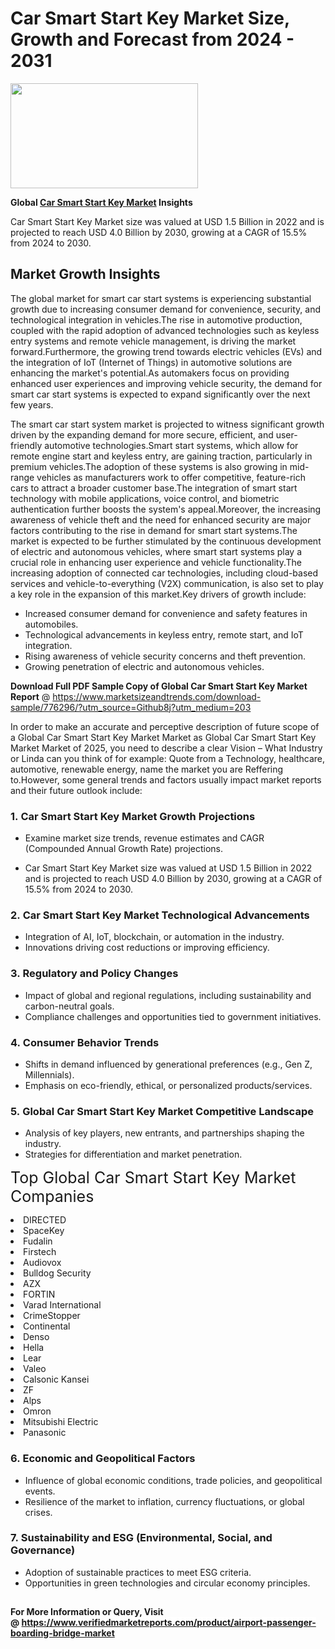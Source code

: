 <H1>Car Smart Start Key Market Size, Growth and Forecast from 2024 - 2031</H1><img class="aligncenter size-medium wp-image-584254" src="https://thirdeyenews.in/wp-content/uploads/2024/09/Global-Market-Research-300x168.jpeg" alt="" width="300" height="168" /><p><strong>Global&nbsp;<a href="https://www.marketsizeandtrends.com/download-sample/776296/?utm_source=Github8j?utm_medium=203">Car Smart Start Key Market</a> Insights</strong></p><p>Car Smart Start Key Market size was valued at USD 1.5 Billion in 2022 and is projected to reach USD 4.0 Billion by 2030, growing at a CAGR of 15.5% from 2024 to 2030.</p><p><h2>Market Growth Insights</h2> <p>The global market for smart car start systems is experiencing substantial growth due to increasing consumer demand for convenience, security, and technological integration in vehicles.The rise in automotive production, coupled with the rapid adoption of advanced technologies such as keyless entry systems and remote vehicle management, is driving the market forward.Furthermore, the growing trend towards electric vehicles (EVs) and the integration of IoT (Internet of Things) in automotive solutions are enhancing the market's potential.As automakers focus on providing enhanced user experiences and improving vehicle security, the demand for smart car start systems is expected to expand significantly over the next few years.</p> <p>The smart car start system market is projected to witness significant growth driven by the expanding demand for more secure, efficient, and user-friendly automotive technologies.Smart start systems, which allow for remote engine start and keyless entry, are gaining traction, particularly in premium vehicles.The adoption of these systems is also growing in mid-range vehicles as manufacturers work to offer competitive, feature-rich cars to attract a broader customer base.The integration of smart start technology with mobile applications, voice control, and biometric authentication further boosts the system's appeal.Moreover, the increasing awareness of vehicle theft and the need for enhanced security are major factors contributing to the rise in demand for smart start systems.The market is expected to be further stimulated by the continuous development of electric and autonomous vehicles, where smart start systems play a crucial role in enhancing user experience and vehicle functionality.The increasing adoption of connected car technologies, including cloud-based services and vehicle-to-everything (V2X) communication, is also set to play a key role in the expansion of this market.Key drivers of growth include: <ul> <li>Increased consumer demand for convenience and safety features in automobiles.</li> <li>Technological advancements in keyless entry, remote start, and IoT integration.</li> <li>Rising awareness of vehicle security concerns and theft prevention.</li> <li>Growing penetration of electric and autonomous vehicles.</li> </ul> <p><span class=""><strong>Download Full PDF Sample Copy of Global Car Smart Start Key Market Report</strong> @ <a href="https://www.marketsizeandtrends.com/download-sample/776296/?utm_source=Github8j?utm_medium=203" target="_blank">https://www.marketsizeandtrends.com/download-sample/776296/?utm_source=Github8j?utm_medium=203</a></span></p><p>In order to make an accurate and perceptive description of future scope of a Global&nbsp;Car Smart Start Key Market Market as Global&nbsp;Car Smart Start Key Market Market of 2025, you need to describe a clear Vision &ndash; What Industry or Linda can you think of for example: Quote from a Technology, healthcare, automotive, renewable energy, name the market you are Reffering to.However, some general trends and factors usually impact market reports and their future outlook include:</p><h3>1.&nbsp;<strong>Car Smart Start Key Market Growth Projections</strong></h3><ul><li>Examine market size trends, revenue estimates and CAGR (Compounded Annual Growth Rate) projections.</li><li><p>Car Smart Start Key Market size was valued at USD 1.5 Billion in 2022 and is projected to reach USD 4.0 Billion by 2030, growing at a CAGR of 15.5% from 2024 to 2030.</p></li></ul><h3>2.&nbsp;<strong>Car Smart Start Key Market Technological Advancements</strong></h3><ul><li>Integration of AI, IoT, blockchain, or automation in the industry.</li><li>Innovations driving cost reductions or improving efficiency.</li></ul><h3>3.&nbsp;<strong>Regulatory and Policy Changes</strong></h3><ul><li>Impact of global and regional regulations, including sustainability and carbon-neutral goals.</li><li>Compliance challenges and opportunities tied to government initiatives.</li></ul><h3>4.&nbsp;<strong>Consumer Behavior Trends</strong></h3><ul><li>Shifts in demand influenced by generational preferences (e.g., Gen Z, Millennials).</li><li>Emphasis on eco-friendly, ethical, or personalized products/services.</li></ul><h3>5.&nbsp;<strong>Global Car Smart Start Key Market Competitive Landscape</strong></h3><ul><li>Analysis of key players, new entrants, and partnerships shaping the industry.</li><li>Strategies for differentiation and market penetration.</li></ul><p data-pm-slice="1 1 []"><span style="color: inherit; font-family: inherit; font-size: 25px;">Top Global Car Smart Start Key Market Companies</span></p><div class="" data-test-id=""><p><li>DIRECTED</li><li> SpaceKey</li><li> Fudalin</li><li> Firstech</li><li> Audiovox</li><li> Bulldog Security</li><li> AZX</li><li> FORTIN</li><li> Varad International</li><li> CrimeStopper</li><li> Continental</li><li> Denso</li><li> Hella</li><li> Lear</li><li> Valeo</li><li> Calsonic Kansei</li><li> ZF</li><li> Alps</li><li> Omron</li><li> Mitsubishi Electric</li><li> Panasonic</li></p></div><h3>6.&nbsp;<strong>Economic and Geopolitical Factors</strong></h3><ul><li>Influence of global economic conditions, trade policies, and geopolitical events.</li><li>Resilience of the market to inflation, currency fluctuations, or global crises.</li></ul><h3>7.&nbsp;<strong>Sustainability and ESG (Environmental, Social, and Governance)</strong></h3><ul><li>Adoption of sustainable practices to meet ESG criteria.</li><li>Opportunities in green technologies and circular economy principles.</li></ul><h2><strong style="font-size: 14px;">For More Information or Query, Visit @&nbsp;</strong><a style="background-color: #ffffff; font-size: 14px;" href="https://www.marketsizeandtrends.com/report/car-smart-start-key-market/" target="_blank">https://www.verifiedmarketreports.com/product/airport-passenger-boarding-bridge-market</a></h2>